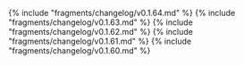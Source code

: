 ﻿{% include "fragments/changelog/v0.1.64.md" %}
{% include "fragments/changelog/v0.1.63.md" %}
{% include "fragments/changelog/v0.1.62.md" %}
{% include "fragments/changelog/v0.1.61.md" %}
{% include "fragments/changelog/v0.1.60.md" %}